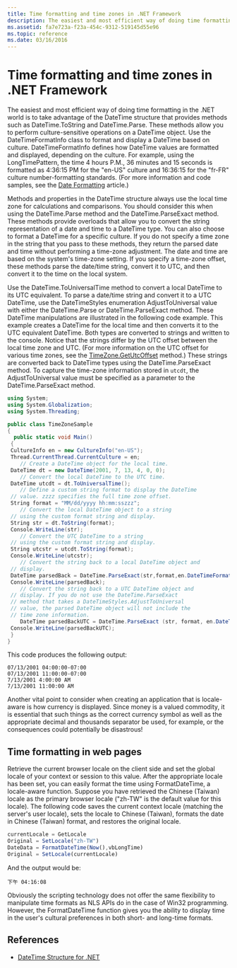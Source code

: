 ```yaml
---
title: Time formatting and time zones in .NET Framework
description: The easiest and most efficient way of doing time formatting in the .NET world is to take advantage of the *DateTime* structure that provides methods such as *DateTime.ToString* and *DateTime.Parse*.
ms.assetid: fa7e723a-f23a-454c-9312-519145d55e96
ms.topic: reference
ms.date: 03/16/2016
---
```


# Time formatting and time zones in .NET Framework

The easiest and most efficient way of doing time formatting in the .NET world is to take advantage of the DateTime structure that provides methods such as DateTime.ToString and DateTime.Parse.
These methods allow you to perform culture-sensitive operations on a DateTime object.
Use the DateTimeFormatInfo class to format and display a DateTime based on culture.
DateTimeFormatInfo defines how DateTime values are formatted and displayed, depending on the culture.
For example, using the LongTimePattern, the time 4 hours P.M., 36 minutes and 15 seconds is formatted as 4:36:15 PM for the "en-US" culture and 16:36:15 for the "fr-FR" culture number-formatting standards.
(For more information and code samples, see the [Date Formatting](date-formatting.md) article.)

Methods and properties in the DateTime structure always use the local time zone for calculations and comparisons.
You should consider this when using the DateTime.Parse method and the DateTime.ParseExact method.
These methods provide overloads that allow you to convert the string representation of a date and time to a DateTime type.
You can also choose to format a DateTime for a specific culture.
If you do not specify a time zone in the string that you pass to these methods, they return the parsed date and time without performing a time-zone adjustment.
The date and time are based on the system's time-zone setting.
If you specify a time-zone offset, these methods parse the date/time string, convert it to UTC, and then convert it to the time on the local system.

Use the DateTime.ToUniversalTime method to convert a local DateTime to its UTC equivalent.
To parse a date/time string and convert it to a UTC DateTime, use the DateTimeStyles enumeration AdjustToUniversal value with either the DateTime.Parse or DateTime.ParseExact method.
These DateTime manipulations are illustrated in the following code example.
This example creates a DateTime for the local time and then converts it to the UTC equivalent DateTime.
Both types are converted to strings and written to the console.
Notice that the strings differ by the UTC offset between the local time zone and UTC.
(For more information on the UTC offset for various time zones, see the [TimeZone.GetUtcOffset](/dotnet/api/system.timezone.getutcoffset) method.)
These strings are converted back to DateTime types using the DateTime.ParseExact method.
To capture the time-zone information stored in `utcdt`, the AdjustToUniversal value must be specified as a parameter to the DateTime.ParseExact method.

```csharp
using System;
using System.Globalization;
using System.Threading;

public class TimeZoneSample
{
  public static void Main()
 {
 CultureInfo en = new CultureInfo("en-US");
 Thread.CurrentThread.CurrentCulture = en;
    // Create a DateTime object for the local time.
 DateTime dt = new DateTime(2001, 7, 13, 4, 0, 0);
    // Convert the local DateTime to the UTC time.
 DateTime utcdt = dt.ToUniversalTime();
    // Define a custom string format to display the DateTime
 // value. zzzz specifies the full time zone offset.
 String format = "MM/dd/yyyy hh:mm:sszzz";
    // Convert the local DateTime object to a string
 // using the custom format string and display.
 String str = dt.ToString(format);
 Console.WriteLine(str);
    // Convert the UTC DateTime to a string
 // using the custom format string and display.
 String utcstr = utcdt.ToString(format);
 Console.WriteLine(utcstr);
    // Convert the string back to a local DateTime object and
 // display.
 DateTime parsedBack = DateTime.ParseExact(str,format,en.DateTimeFormat);
 Console.WriteLine(parsedBack);
    // Convert the string back to a UTC DateTime object and
 // display. If you do not use the DateTime.ParseExact
 // method that takes a DateTimeStyles.AdjustToUniversal
 // value, the parsed DateTime object will not include the
 // time zone information.
    DateTime parsedBackUTC = DateTime.ParseExact (str, format, en.DateTimeFormat, DateTimeStyles.AdjustToUniversal);
 Console.WriteLine(parsedBackUTC);
 }
}
```

This code produces the following output:

```console
07/13/2001 04:00:00-07:00 
07/13/2001 11:00:00-07:00 
7/13/2001 4:00:00 AM 
7/13/2001 11:00:00 AM 
```

Another vital point to consider when creating an application that is locale-aware is how currency is displayed.
Since money is a valued commodity, it is essential that such things as the correct currency symbol as well as the appropriate decimal and thousands separator be used, for example, or the consequences could potentially be disastrous!

## Time formatting in web pages

Retrieve the current browser locale on the client side and set the global locale of your context or session to this value.
After the appropriate locale has been set, you can easily format the time using FormatDateTime, a locale-aware function.
Suppose you have retrieved the Chinese (Taiwan) locale as the primary browser locale ("zh-TW" is the default value for this locale).
The following code saves the current context locale (matching the server's user locale), sets the locale to Chinese (Taiwan), formats the date in Chinese (Taiwan) format, and restores the original locale.

```javascript
currentLocale = GetLocale
Original = SetLocale("zh-TW")
DateData = FormatDateTime(Now(),vbLongTime)
Original = SetLocale(currentLocale)
```

And the output would be:

```console
下午 04:16:08 
```

Obviously the scripting technology does not offer the same flexibility to manipulate time formats as NLS APIs do in the case of Win32 programming.
However, the FormatDateTime function gives you the ability to display time in the user's cultural preferences in both short- and long-time formats.

## References

* [DateTime Structure for .NET](/dotnet/api/system.datetime)  
